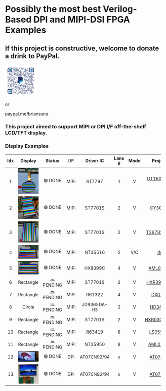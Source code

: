 # Possibly the most best Verilog-Based DPI and MIPI-DSI FPGA Examples

## If this project is constructive, welcome to donate a drink to PayPal.

<img src="images/qrcode.png" style="height:20%; width:20%">

or 

paypal.me/briansune

### This project aimed to support MIPI or DPI I/F off-the-shelf LCD/TFT display.

### Display Examples

|Idx|Display|Status|I/F|Driver IC|Lane #|Mode|Project Link|FPGA|IDE|FPS|W,H,BPP|
|:-:|:-:|:-:|:-:|:-:|:-:|:-:|:-:|:-:|:-:|:-:|:-:|
|  1 | <img src="./images/1p6inch_lcd.png" width="100">  | 🟢 DONE    | MIPI | ST7797       | 1 | V   | [DT160BQ-C12-01](https://github.com/briansune/Kintex-7-MIPI-DSI-1.6-inch-LCD) | XC7,ZU | Vivado 2020.2 | 60 |   400,400,[16,24] |
|  2 | <img src="./images/2p95inch_lcd.png" width="100"> | 🟢 DONE    | MIPI | ST7701S      | 2 | V   | [CY300H4003](https://github.com/briansune/Kintex-7-MIPI-DSI-2.95-inch-LCD)    | XC7,ZU | Vivado 2020.2 | 60 |   360,640,[16,24] |
|  3 | <img src="./images/3p97inch_lcd.png" width="100"> | 🟢 DONE    | MIPI | ST7701S      | 2 | V   | [T397B5-C24-02](https://github.com/briansune/Kintex-7-MIPI-DSI-3.97-inch-LCD) | XC7,ZU | Vivado 2020.2 | 60 |   480,800,[16,24] |
|  4 | <img src="./images/4p5inch_lcd.png" width="100">  | 🟢 DONE    | MIPI | NT35516      | 2 | V/C | [INX4.5](https://github.com/briansune/Kintex-7-MIPI-DSI-4.5-inch-LCD)         | XC7,ZU | Vivado 2020.2 | 60 |   540,960,[16,24] |
|  5 | <img src="./images/5p5inch_lcd.png" width="100">  | 🟢 DONE    | MIPI | HX8399C      | 4 | V   | [AML055T012A](https://github.com/briansune/Kintex-7-MIPI-DSI-5.5-inch-LCD)    | XC7,ZU | Vivado 2020.2 | 60 | 1080,1920,[16,24] |
|  6 | Rectangle | 🔜 PENDING | MIPI | ST7701S      | 2 | V   | [HXR397HS25PIN]()                                                             | XC7,ZU | Vivado 2020.2 | 60 |   480,800,[16,24] |
|  7 | Rectangle | 🔜 PENDING | MIPI | R61322       | 4 | V   | [DXQ5D0039]()                                                                 | XC7,ZU | Vivado 2020.2 | 60 | 1080,1920,[16,24] |
|  8 | Circle    | 🔜 PENDING | MIPI | JD9365DA-H3  | 3 | V   | [HD34003C39]()                                                                | XC7,ZU | Vivado 2020.2 | 60 |   800,800,[16,24] |
|  9 | Rectangle | 🔜 PENDING | MIPI | ST7701S      | 2 | V   | [HXR030HSD40PIN]()                                                            | XC7,ZU | Vivado 2020.2 | 60 |   360,640,[16,24] |
| 10 | Rectangle | 🔜 PENDING | MIPI | R63419       | 8 | V   | [LS055R1SX04]()                                                               | XC7,ZU | Vivado 2020.2 | 60 | 1440,2560,[16,24] |
| 11 | Rectangle | 🔜 PENDING | MIPI | NT35950      | 8 | V   | [AML055D105G]()                                                               | XC7,ZU | Vivado 2020.2 | 60 | 2160,3840,[16,24] |
| 12 | <img src="./images/7inch_lcd.png" width="100">    | 🟢 DONE    | DPI  | AT070N92/94  | x | V   | [AT070N92/94](https://github.com/briansune/max-II-cpld-sdram-tft-driver)      | MAX II | Quartus       | 60 |   800,480,24      |
| 13 | <img src="./images/5inch_lcd_s3.png" width="100"> | 🟢 DONE    | DPI  | AT070N92/94  | x | V   | [AT070N92/94](https://github.com/briansune/Spartan_3_sdram_ftf_driver)        | XC3    | ISE 14.7      | 60 |   800,480,24      |